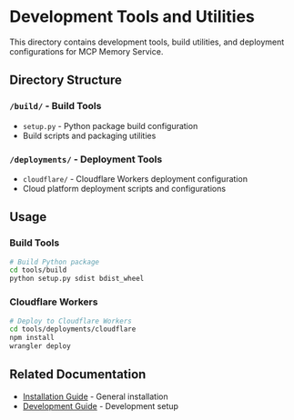 # Development Tools and Utilities

This directory contains development tools, build utilities, and deployment configurations for MCP Memory Service.

## Directory Structure

### `/build/` - Build Tools
- `setup.py` - Python package build configuration
- Build scripts and packaging utilities

### `/deployments/` - Deployment Tools
- `cloudflare/` - Cloudflare Workers deployment configuration
- Cloud platform deployment scripts and configurations


## Usage

### Build Tools
```bash
# Build Python package
cd tools/build
python setup.py sdist bdist_wheel
```

### Cloudflare Workers
```bash
# Deploy to Cloudflare Workers
cd tools/deployments/cloudflare
npm install
wrangler deploy
```

## Related Documentation

- [Installation Guide](../docs/installation/master-guide.md) - General installation
- [Development Guide](../docs/technical/development.md) - Development setup